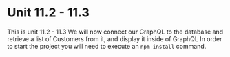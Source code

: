 # Unit 11.2 - 11.3

This is unit 11.2 - 11.3
We will now connect our GraphQL to the database and retrieve a list of Customers from it, and display it inside of GraphQL
In order to start the project you will need to execute an `npm install` command.
